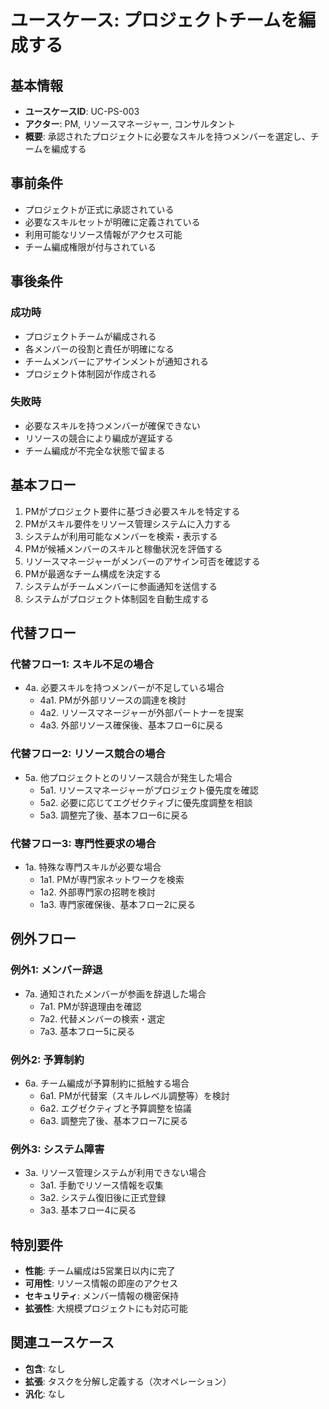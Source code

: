 # ユースケース: プロジェクトチームを編成する

## 基本情報
- **ユースケースID**: UC-PS-003
- **アクター**: PM, リソースマネージャー, コンサルタント
- **概要**: 承認されたプロジェクトに必要なスキルを持つメンバーを選定し、チームを編成する

## 事前条件
- プロジェクトが正式に承認されている
- 必要なスキルセットが明確に定義されている
- 利用可能なリソース情報がアクセス可能
- チーム編成権限が付与されている

## 事後条件
### 成功時
- プロジェクトチームが編成される
- 各メンバーの役割と責任が明確になる
- チームメンバーにアサインメントが通知される
- プロジェクト体制図が作成される

### 失敗時
- 必要なスキルを持つメンバーが確保できない
- リソースの競合により編成が遅延する
- チーム編成が不完全な状態で留まる

## 基本フロー
1. PMがプロジェクト要件に基づき必要スキルを特定する
2. PMがスキル要件をリソース管理システムに入力する
3. システムが利用可能なメンバーを検索・表示する
4. PMが候補メンバーのスキルと稼働状況を評価する
5. リソースマネージャーがメンバーのアサイン可否を確認する
6. PMが最適なチーム構成を決定する
7. システムがチームメンバーに参画通知を送信する
8. システムがプロジェクト体制図を自動生成する

## 代替フロー
### 代替フロー1: スキル不足の場合
- 4a. 必要スキルを持つメンバーが不足している場合
  - 4a1. PMが外部リソースの調達を検討
  - 4a2. リソースマネージャーが外部パートナーを提案
  - 4a3. 外部リソース確保後、基本フロー6に戻る

### 代替フロー2: リソース競合の場合
- 5a. 他プロジェクトとのリソース競合が発生した場合
  - 5a1. リソースマネージャーがプロジェクト優先度を確認
  - 5a2. 必要に応じてエグゼクティブに優先度調整を相談
  - 5a3. 調整完了後、基本フロー6に戻る

### 代替フロー3: 専門性要求の場合
- 1a. 特殊な専門スキルが必要な場合
  - 1a1. PMが専門家ネットワークを検索
  - 1a2. 外部専門家の招聘を検討
  - 1a3. 専門家確保後、基本フロー2に戻る

## 例外フロー
### 例外1: メンバー辞退
- 7a. 通知されたメンバーが参画を辞退した場合
  - 7a1. PMが辞退理由を確認
  - 7a2. 代替メンバーの検索・選定
  - 7a3. 基本フロー5に戻る

### 例外2: 予算制約
- 6a. チーム編成が予算制約に抵触する場合
  - 6a1. PMが代替案（スキルレベル調整等）を検討
  - 6a2. エグゼクティブと予算調整を協議
  - 6a3. 調整完了後、基本フロー7に戻る

### 例外3: システム障害
- 3a. リソース管理システムが利用できない場合
  - 3a1. 手動でリソース情報を収集
  - 3a2. システム復旧後に正式登録
  - 3a3. 基本フロー4に戻る

## 特別要件
- **性能**: チーム編成は5営業日以内に完了
- **可用性**: リソース情報の即座のアクセス
- **セキュリティ**: メンバー情報の機密保持
- **拡張性**: 大規模プロジェクトにも対応可能

## 関連ユースケース
- **包含**: なし
- **拡張**: タスクを分解し定義する（次オペレーション）
- **汎化**: なし